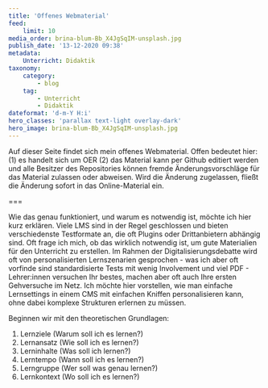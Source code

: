 ```yaml
---
title: 'Offenes Webmaterial'
feed:
    limit: 10
media_order: brina-blum-Bb_X4JgSqIM-unsplash.jpg
publish_date: '13-12-2020 09:38'
metadata:
    Unterricht: Didaktik
taxonomy:
    category:
        - blog
    tag:
        - Unterricht
        - Didaktik
dateformat: 'd-m-Y H:i'
hero_classes: 'parallax text-light overlay-dark'
hero_image: brina-blum-Bb_X4JgSqIM-unsplash.jpg
---
```


Auf dieser Seite findet sich mein offenes Webmaterial. Offen bedeutet hier: (1) es handelt sich um OER (2) das Material kann per Github editiert werden und alle Besitzer des Repositories können fremde Änderungsvorschläge für das Material zulassen oder abweisen. Wird die Änderung zugelassen, fließt die Änderung sofort in das Online-Material ein. 

===

Wie das genau funktioniert, und warum es notwendig ist, möchte ich hier kurz erklären. Viele LMS sind in der Regel geschlossen und bieten verschiedenste Testformate an, die oft Plugins oder Drittanbietern abhängig sind. Oft frage ich mich, ob das wirklich notwendig ist, um gute Materialien für den Unterricht zu erstellen. Im Rahmen der Digitalisierungsdebatte wird oft von personalisierten Lernszenarien gesprochen - was ich aber oft vorfinde sind standardisierte Tests mit wenig Involvement und viel PDF - Lehrer:innen versuchen Ihr bestes, machen aber oft auch Ihre ersten Gehversuche im Netz. Ich möchte hier vorstellen, wie man einfache Lernsettings in einem CMS mit einfachen Kniffen personalisieren kann, ohne dabei komplexe Strukturen erlernen zu müssen.

Beginnen wir mit den theoretischen Grundlagen:

1. Lernziele (Warum soll ich es lernen?)
2. Lernansatz (Wie soll ich es lernen?)
3. Lerninhalte (Was soll ich lernen?)
4. Lerntempo (Wann soll ich es lernen?)
5. Lerngruppe (Wer soll was genau lernen?)
6. Lernkontext (Wo soll ich es lernen?)





